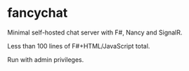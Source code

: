 fancychat
=========

Minimal self-hosted chat server with F#, Nancy and SignalR.

Less than 100 lines of F#+HTML/JavaScript total.

Run with admin privileges.
